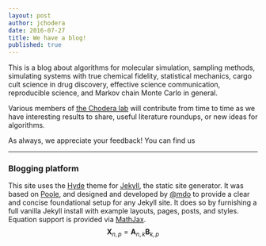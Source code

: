 ```yaml
---
layout: post
author: jchodera
date: 2016-07-27
title: We have a blog!
published: true
---
```


This is a blog about algorithms for molecular simulation, sampling methods, simulating systems with true chemical fidelity, statistical mechanics, cargo cult science in drug discovery, effective science communication, reproducible science, and Markov chain Monte Carlo in general.

Various members of [the Chodera lab](http://choderalab.org) will contribute from time to time as we have interesting results to share, useful literature roundups, or new ideas for algorithms.

As always, we appreciate your feedback! You can find us

-----

### Blogging platform

This site uses the [Hyde](https://github.com/poole/hyde) theme for [Jekyll](http://jekyllrb.com), the static site generator.
It was based on [Poole](https://github.com/poole/poole), and designed and developed by [@mdo](https://twitter.com/mdo) to provide a clear and concise foundational setup for any Jekyll site.
It does so by furnishing a full vanilla Jekyll install with example layouts, pages, posts, and styles.
Equation support is provided via [MathJax](https://jekyllrb.com/docs/extras/).
$$ \mathbf{X}_{n,p} = \mathbf{A}_{n,k} \mathbf{B}_{k,p} $$
